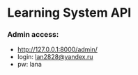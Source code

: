 # Learning System API

### Admin access: 
- http://127.0.0.1:8000/admin/ 
- login: lan2828@yandex.ru
- pw: lana